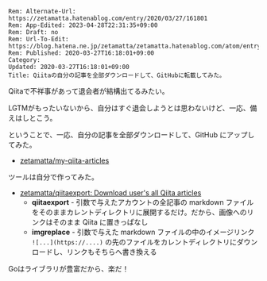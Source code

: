 ```header
Rem: Alternate-Url: https://zetamatta.hatenablog.com/entry/2020/03/27/161801
Rem: App-Edited: 2023-04-28T22:31:35+09:00
Rem: Draft: no
Rem: Url-To-Edit: https://blog.hatena.ne.jp/zetamatta/zetamatta.hatenablog.com/atom/entry/26006613541087552
Rem: Published: 2020-03-27T16:18:01+09:00
Category:
Updated: 2020-03-27T16:18:01+09:00
Title: Qiitaの自分の記事を全部ダウンロードして、GitHubに転載してみた。
```
Qiitaで不祥事があって退会者が結構出てるみたい。

LGTMがもったいないから、自分はすぐ退会しようとは思わないけど、一応、備えはしとこう。

ということで、一応、自分の記事を全部ダウンロードして、GitHub にアップしてみた。

* [zetamatta/my-qiita-articles](https://github.com/zetamatta/my-qiita-articles)

ツールは自分で作ってみた。

* [zetamatta/qiitaexport: Download user's all Qiita articles](https://github.com/zetamatta/qiitaexport)
    * **qiitaexport** - 引数で与えたアカウントの全記事の markdown ファイルをそのままカレントディレクトリに展開するだけ。だから、画像へのリンクはそのまま Qiita に置きっぱなし
    * **imgreplace** - 引数で与えた markdown ファイルの中のイメージリンク `![...](https://....)` の先のファイルをカレントディレクトリにダウンロードし、リンクもそちらへ書き換える

Goはライブラリが豊富だから、楽だ！
